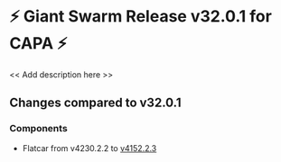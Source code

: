 # :zap: Giant Swarm Release v32.0.1 for CAPA :zap:

<< Add description here >>

## Changes compared to v32.0.1

### Components

- Flatcar from v4230.2.2 to [v4152.2.3](https://www.flatcar-linux.org/releases/#release-4152.2.3)

